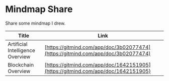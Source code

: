 # Mindmap Share

Share some mindmap I drew.

|Title|Link|
|--|--|
|Artificial Intelligence Overview|[https://gitmind.com/app/doc/3b02077474](https://gitmind.com/app/doc/3b02077474)|
|Blockchain Overview|[https://gitmind.com/app/doc/1642151905](https://gitmind.com/app/doc/1642151905)|


